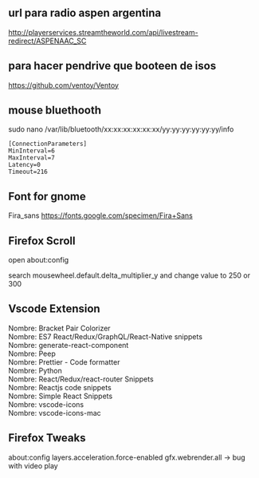## url para radio aspen argentina  

http://playerservices.streamtheworld.com/api/livestream-redirect/ASPENAAC_SC  

## para hacer pendrive que booteen de isos  

https://github.com/ventoy/Ventoy



## mouse bluethooth  

sudo nano /var/lib/bluetooth/xx\:xx\:xx\:xx\:xx\:xx/yy\:yy\:yy\:yy\:yy\:yy/info

```
[ConnectionParameters]  
MinInterval=6  
MaxInterval=7  
Latency=0  
Timeout=216  
```

## Font for gnome  

Fira_sans https://fonts.google.com/specimen/Fira+Sans  


## Firefox Scroll

open about:config  

search mousewheel.default.delta_multiplier_y and change value to 250 or 300  

## Vscode Extension  

Nombre: Bracket Pair Colorizer  
Nombre: ES7 React/Redux/GraphQL/React-Native snippets  
Nombre: generate-react-component  
Nombre: Peep  
Nombre: Prettier - Code formatter  
Nombre: Python  
Nombre: React/Redux/react-router Snippets  
Nombre: Reactjs code snippets  
Nombre: Simple React Snippets  
Nombre: vscode-icons  
Nombre: vscode-icons-mac  



## Firefox Tweaks
about:config
layers.acceleration.force-enabled
gfx.webrender.all -> bug with video play